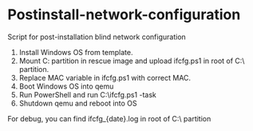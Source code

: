 # Postinstall-network-configuration
Script for post-installation blind network configuration

1. Install Windows OS from template.
2. Mount C: partition in rescue image and upload ifcfg.ps1 in root of C:\ partition.
3. Replace MAC variable in ifcfg.ps1 with correct MAC.
4. Boot Windows OS into qemu 
5. Run PowerShell and run C:\ifcfg.ps1 -task
6. Shutdown qemu and reboot into OS

For debug, you can find ifcfg_{date}.log in root of C:\ partition
